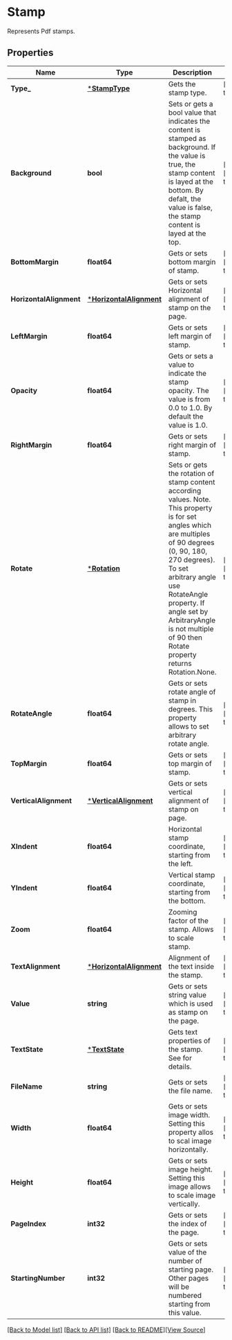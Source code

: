 # Stamp
Represents Pdf stamps.

## Properties
Name | Type | Description | Notes
------------ | ------------- | ------------- | -------------
**Type_** | [***StampType**](StampType.md) | Gets the stamp type. | [default to null]
**Background** | **bool** | Sets or gets a bool value that indicates the content is stamped as background. If the value is true, the stamp content is layed at the bottom. By defalt, the value is false, the stamp content is layed at the top. | [optional] [default to null]
**BottomMargin** | **float64** | Gets or sets bottom margin of stamp. | [optional] [default to null]
**HorizontalAlignment** | [***HorizontalAlignment**](HorizontalAlignment.md) | Gets or sets Horizontal alignment of stamp on the page.  | [optional] [default to null]
**LeftMargin** | **float64** | Gets or sets left margin of stamp. | [optional] [default to null]
**Opacity** | **float64** | Gets or sets a value to indicate the stamp opacity. The value is from 0.0 to 1.0. By default the value is 1.0. | [optional] [default to null]
**RightMargin** | **float64** | Gets or sets right margin of stamp. | [optional] [default to null]
**Rotate** | [***Rotation**](Rotation.md) | Sets or gets the rotation of stamp content according  values. Note. This property is for set angles which are multiples of 90 degrees (0, 90, 180, 270 degrees). To set arbitrary angle use RotateAngle property.  If angle set by ArbitraryAngle is not multiple of 90 then Rotate property returns Rotation.None. | [optional] [default to null]
**RotateAngle** | **float64** | Gets or sets rotate angle of stamp in degrees. This property allows to set arbitrary rotate angle.  | [optional] [default to null]
**TopMargin** | **float64** | Gets or sets top margin of stamp. | [optional] [default to null]
**VerticalAlignment** | [***VerticalAlignment**](VerticalAlignment.md) | Gets or sets vertical alignment of stamp on page. | [optional] [default to null]
**XIndent** | **float64** | Horizontal stamp coordinate, starting from the left. | [optional] [default to null]
**YIndent** | **float64** | Vertical stamp coordinate, starting from the bottom. | [optional] [default to null]
**Zoom** | **float64** | Zooming factor of the stamp. Allows to scale stamp. | [optional] [default to null]
**TextAlignment** | [***HorizontalAlignment**](HorizontalAlignment.md) | Alignment of the text inside the stamp. | [optional] [default to null]
**Value** | **string** | Gets or sets string value which is used as stamp on the page. | [optional] [default to null]
**TextState** | [***TextState**](TextState.md) | Gets text properties of the stamp. See  for details. | [optional] [default to null]
**FileName** | **string** | Gets or sets the file name. | [optional] [default to null]
**Width** | **float64** | Gets or sets image width. Setting this property allos to scal image horizontally. | [optional] [default to null]
**Height** | **float64** | Gets or sets image height. Setting this image allows to scale image vertically. | [optional] [default to null]
**PageIndex** | **int32** | Gets or sets the index of the page. | [optional] [default to null]
**StartingNumber** | **int32** | Gets or sets value of the number of starting page. Other pages will be numbered starting from this value. | [optional] [default to null]

[[Back to Model list]](../README.md#documentation-for-models) [[Back to API list]](../README.md#documentation-for-api-endpoints) [[Back to README]](../README.md)[[View Source]](../stamp.go)


